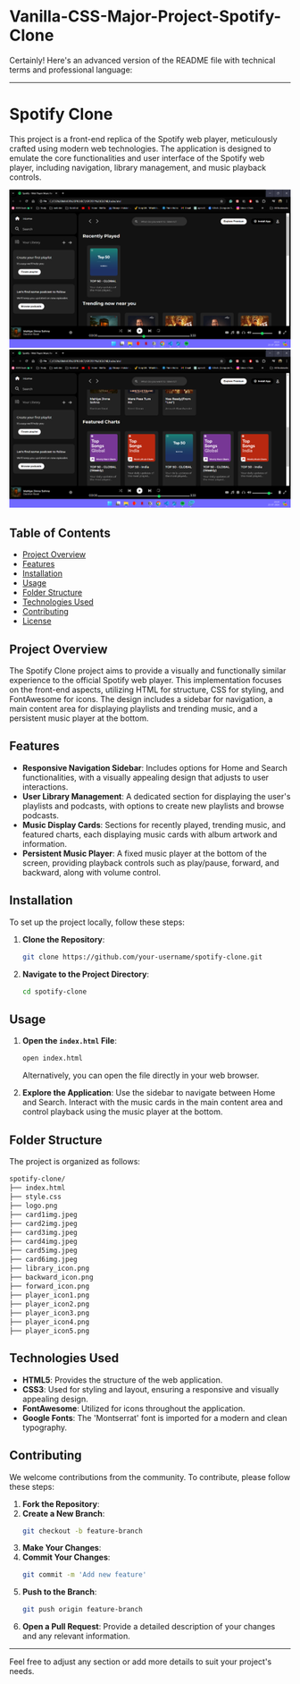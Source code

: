 # Vanilla-CSS-Major-Project-Spotify-Clone

Certainly! Here's an advanced version of the README file with technical terms and professional language:

---

# Spotify Clone

This project is a front-end replica of the Spotify web player, meticulously crafted using modern web technologies. The application is designed to emulate the core functionalities and user interface of the Spotify web player, including navigation, library management, and music playback controls.

![Project Picture](./project%20pic%201.png)
![Project Picture](./project%20pic%202.png)

## Table of Contents

- [Project Overview](#project-overview)
- [Features](#features)
- [Installation](#installation)
- [Usage](#usage)
- [Folder Structure](#folder-structure)
- [Technologies Used](#technologies-used)
- [Contributing](#contributing)
- [License](#license)

## Project Overview

The Spotify Clone project aims to provide a visually and functionally similar experience to the official Spotify web player. This implementation focuses on the front-end aspects, utilizing HTML for structure, CSS for styling, and FontAwesome for icons. The design includes a sidebar for navigation, a main content area for displaying playlists and trending music, and a persistent music player at the bottom.

## Features

- **Responsive Navigation Sidebar**: Includes options for Home and Search functionalities, with a visually appealing design that adjusts to user interactions.
- **User Library Management**: A dedicated section for displaying the user's playlists and podcasts, with options to create new playlists and browse podcasts.
- **Music Display Cards**: Sections for recently played, trending music, and featured charts, each displaying music cards with album artwork and information.
- **Persistent Music Player**: A fixed music player at the bottom of the screen, providing playback controls such as play/pause, forward, and backward, along with volume control.

## Installation

To set up the project locally, follow these steps:

1. **Clone the Repository**:
    ```bash
    git clone https://github.com/your-username/spotify-clone.git
    ```
2. **Navigate to the Project Directory**:
    ```bash
    cd spotify-clone
    ```

## Usage

1. **Open the `index.html` File**:
    ```bash
    open index.html
    ```
   Alternatively, you can open the file directly in your web browser.

2. **Explore the Application**:
   Use the sidebar to navigate between Home and Search. Interact with the music cards in the main content area and control playback using the music player at the bottom.

## Folder Structure

The project is organized as follows:

```
spotify-clone/
├── index.html
├── style.css
├── logo.png
├── card1img.jpeg
├── card2img.jpeg
├── card3img.jpeg
├── card4img.jpeg
├── card5img.jpeg
├── card6img.jpeg
├── library_icon.png
├── backward_icon.png
├── forward_icon.png
├── player_icon1.png
├── player_icon2.png
├── player_icon3.png
├── player_icon4.png
├── player_icon5.png
```

## Technologies Used

- **HTML5**: Provides the structure of the web application.
- **CSS3**: Used for styling and layout, ensuring a responsive and visually appealing design.
- **FontAwesome**: Utilized for icons throughout the application.
- **Google Fonts**: The 'Montserrat' font is imported for a modern and clean typography.

## Contributing

We welcome contributions from the community. To contribute, please follow these steps:

1. **Fork the Repository**:
2. **Create a New Branch**:
    ```bash
    git checkout -b feature-branch
    ```
3. **Make Your Changes**:
4. **Commit Your Changes**:
    ```bash
    git commit -m 'Add new feature'
    ```
5. **Push to the Branch**:
    ```bash
    git push origin feature-branch
    ```
6. **Open a Pull Request**:
   Provide a detailed description of your changes and any relevant information.


---

Feel free to adjust any section or add more details to suit your project's needs.